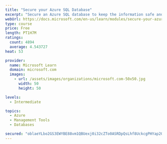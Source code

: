 ```yaml
---
title: "Secure your Azure SQL Database"
excerpt: "Secure an Azure SQL database to keep the information safe and diagnose potential security concerns as they happen."
webUrl: https://docs.microsoft.com/en-us/learn/modules/secure-your-azure-sql-database/
type: course
price: Free
length: PT1H7M
ratings:
  count: 4894
  average: 4.543727
heat: 53

provider:
  name: Microsoft Learn
  domain: microsoft.com
  images:
    - url: /assets/images/organizations/microsoft.com-50x50.jpg
      width: 50
      height: 50

levels:
  - Intermediate

topics:
  - Azure
  - Management Tools
  - Databases

secured: "oblaeYLbo2GS3EWYBE88vm1QBUexj0i32cZTo0ASRDpQsLhf8UckcgPHYap2QlFFkxKYLBIieVY5ZY/hisUvVnUrgyyQAMfXpAkfg81slJ1w6UNM1YgjsLr1nepYM1rBR/K76KjiCdrmT0XBKfC+/D23dOK8C5LszUcbyp0EYtoYmi08Atfb/cvVv03mQsKDIRvFuHYqATuDuLpnmhD91a5z/vCvHB6zChkD2VhCI+xyLzXAjI8seG0Sr3AZu/senl/IglO73H6vHRiudmsVB2utK05XcgEHso+WZZJydDRrgCe+jXaqs5GImAzezw5W6oqBIfHrwCeRxnuw+zIdvGwlY+nf1+vdmDiCS6IIX+cXivrV5M4fxuuvGJUo84K+tcOpew7ZRwisk+x15zU2VGFbWAYcPOme0z4Gq4fSvfU=;ngjNRXkbS4B/5glZoVgzMw=="
---
```



